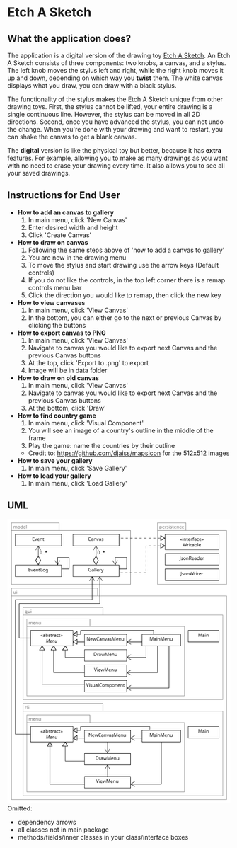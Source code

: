 # Etch A Sketch

## What the application does?

The application is a digital version of the drawing toy [Etch A Sketch](https://en.wikipedia.org/wiki/Etch_A_Sketch). An Etch A Sketch consists of three components: two knobs, a canvas, and a stylus. The left knob moves the stylus left and right, while the right knob moves it up and down, depending on which way you **twist** them. The white canvas displays what you draw, you can draw with a black stylus.

The functionality of the stylus makes the Etch A Sketch unique from other drawing toys. First, the stylus cannot be lifted, your entire drawing is a single continuous line. However, the stylus can be moved in all 2D directions. Second, once you have advanced the stylus, you can not undo the change. When you're done with your drawing and want to restart, you can shake the canvas to get a blank canvas.

The **digital** version is like the physical toy but better, because it has **extra** features. For example, allowing you to make as many drawings as you want with no need to erase your drawing every time. It also allows you to see all your saved drawings.

## Instructions for End User

- **How to add an canvas to gallery**
    1. In main menu, click 'New Canvas'
    2. Enter desired width and height 
    3. Click 'Create Canvas'
- **How to draw on canvas**
    1. Following the same steps above of 'how to add a canvas to gallery' 
    2. You are now in the drawing menu
    3. To move the stylus and start drawing use the arrow keys (Default controls)
    4. If you do not like the controls, in the top left corner there is a remap controls menu bar
    5. Click the direction you would like to remap, then click the new key
- **How to view canvases**
    1. In main menu, click 'View Canvas'
    2. In the bottom, you can either go to the next or previous Canvas by clicking the buttons
- **How to export canvas to PNG**
    1. In main menu, click 'View Canvas'
    2. Navigate to canvas you would like to export next Canvas and the previous Canvas buttons
    3. At the top, click 'Export to .png' to export
    4. Image will be in data folder
- **How to draw on old canvas**
    1. In main menu, click 'View Canvas'
    2. Navigate to canvas you would like to export next Canvas and the previous Canvas buttons
    3. At the bottom, click 'Draw'
- **How to find country game**
    1. In main menu, click 'Visual Component'
    2. You will see an image of a country's outline in the middle of the frame
    3. Play the game: name the countries by their outline
    - Credit to: https://github.com/djaiss/mapsicon for the 512x512 images
- **How to save your gallery**
    1. In main menu, click 'Save Gallery'
- **How to load your gallery**
    1. In main menu, click 'Load Gallery'

## UML
![alt text](UML_Design_Diagram.png)
<br>Omitted:
- dependency arrows
- all classes not in main package
- methods/fields/inner classes in your class/interface boxes
